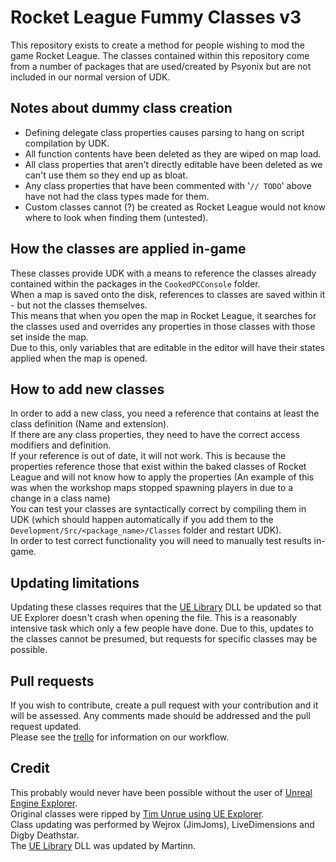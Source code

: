 # Rocket League Fummy Classes v3
This repository exists to create a method for people wishing to mod the game Rocket League.
The classes contained within this repository come from a number of packages that are used/created by Psyonix but are not included in our normal version of UDK.

## Notes about dummy class creation
- Defining delegate class properties causes parsing to hang on script compilation by UDK.
- All function contents have been deleted as they are wiped on map load.
- All class properties that aren't directly editable have been deleted as we can't use them so they end up as bloat.
- Any class properties that have been commented with '`// TODO`' above have not had the class types made for them.
- Custom classes cannot (?) be created as Rocket League would not know where to look when finding them (untested).

## How the classes are applied in-game
These classes provide UDK with a means to reference the classes already contained within the packages in the `CookedPCConsole` folder.  
When a map is saved onto the disk, references to classes are saved within it - but not the classes themselves.  
This means that when you open the map in Rocket League, it searches for the classes used and overrides any properties in those classes with those set inside the map.  
Due to this, only variables that are editable in the editor will have their states applied when the map is opened.  

## How to add new classes
In order to add a new class, you need a reference that contains at least the class definition (Name and extension).  
If there are any class properties, they need to have the correct access modifiers and definition.  
If your reference is out of date, it will not work. This is because the properties reference those that exist within the baked classes of Rocket League and will not know how to apply the properties (An example of this was when the workshop maps stopped spawning players in due to a change in a class name)  
You can test your classes are syntactically correct by compiling them in UDK (which should happen automatically if you add them to the `Development/Src/<package_name>/Classes` folder and restart UDK).  
In order to test correct functionality you will need to manually test results in-game.  

## Updating limitations
Updating these classes requires that the [UE Library](https://github.com/EliotVU/Unreal-Library) DLL be updated so that UE Explorer doesn't crash when opening the file. This is a reasonably intensive task which only a few people have done. Due to this, updates to the classes cannot be presumed, but requests for specific classes may be possible.

## Pull requests
If you wish to contribute, create a pull request with your contribution and it will be assessed. Any comments made should be addressed and the pull request updated.  
Please see the [trello](https://trello.com/b/nl6TB2hk/rl-dummy-classes) for information on our workflow.  

## Credit
This probably would never have been possible without the user of [Unreal Engine Explorer](https://eliotvu.com/portfolio/view/21/ue-explorer).  
Original classes were ripped by [Tim Unrue using UE Explorer](https://github.com/timunrue/RL-Dummy-Classes-v2).  
Class updating was performed by Wejrox (JimJoms), LiveDimensions and Digby Deathstar.  
The [UE Library](https://github.com/EliotVU/Unreal-Library) DLL was updated by Martinn.  